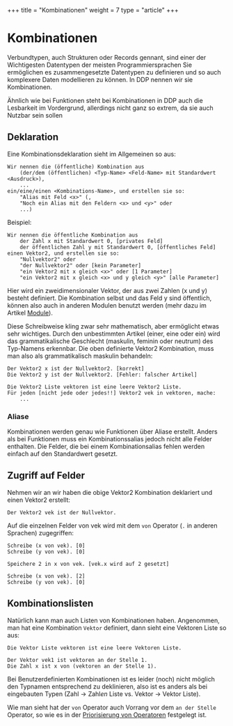+++
title = "Kombinationen"
weight = 7
type = "article"
+++

# Kombinationen

Verbundtypen, auch Strukturen oder Records gennant, sind einer der Wichtigesten Datentypen der meisten Programmiersprachen
Sie ermöglichen es zusammengesetzte Datentypen zu definieren und so auch komplexere Daten modellieren zu können.
In DDP nennen wir sie Kombinationen.

Ähnlich wie bei Funktionen steht bei Kombinationen in DDP auch die Lesbarkeit im Vordergrund, allerdings nicht ganz so extrem, da sie auch Nutzbar sein sollen

## Deklaration

Eine Kombinationsdeklaration sieht im Allgemeinen so aus:

```ddp
Wir nennen die (öffentliche) Kombination aus
    (der/dem (öffentlichen) <Typ-Name> <Feld-Name> mit Standardwert <Ausdruck>),
    ...
ein/eine/einen <Kombinations-Name>, und erstellen sie so:
	"Alias mit Feld <x>" (,
	"Noch ein Alias mit den Feldern <x> und <y>" oder
	...)
```

Beispiel:

```ddp
Wir nennen die öffentliche Kombination aus
	der Zahl x mit Standardwert 0, [privates Feld]
	der öffentlichen Zahl y mit Standardwert 0, [öffentliches Feld]
einen Vektor2, und erstellen sie so:
	"Nullvektor2" oder
	"der Nullvektor2" oder [kein Parameter]
	"ein Vektor2 mit x gleich <x>" oder [1 Parameter]
	"ein Vektor2 mit x gleich <x> und y gleich <y>" [alle Parameter]
```

Hier wird ein zweidimensionaler Vektor, der aus zwei Zahlen (x und y) besteht definiert.
Die Kombination selbst und das Feld y sind öffentlich, können also auch in anderen Modulen benutzt werden (mehr dazu im Artikel [Module](/Bedienungsanleitung/de/Programmierung/Module)).

Diese Schreibweise kling zwar sehr mathematisch, aber ermöglicht etwas sehr wichtiges.
Durch den unbestimmten Artikel (einer, eine oder ein) wird das grammatikalische Geschlecht (maskulin, feminin oder neutrum) des Typ-Namens erkennbar.
Die oben definierte Vektor2 Kombination, muss man also als grammatikalisch maskulin behandeln:

```ddp
Der Vektor2 x ist der Nullvektor2. [korrekt]
Die Vektor2 y ist der Nullvektor2. [Fehler: falscher Artikel]

Die Vektor2 Liste vektoren ist eine leere Vektor2 Liste.
Für jeden [nicht jede oder jedes!!] Vektor2 vek in vektoren, mache:
    ...
```

### Aliase

Kombinationen werden genau wie Funktionen über Aliase erstellt.
Anders als bei Funktionen muss ein Kombinationssalias jedoch nicht alle Felder enthalten.
Die Felder, die bei einem Kombinationsalias fehlen werden einfach auf den Standardwert gesetzt.

## Zugriff auf Felder

Nehmen wir an wir haben die obige Vektor2 Kombination deklariert und einen Vektor2 erstellt:

```ddp
Der Vektor2 vek ist der Nullvektor.
```

Auf die einzelnen Felder von vek wird mit dem `von` Operator (`.` in anderen Sprachen) zugegriffen:

```ddp
Schreibe (x von vek). [0]
Schreibe (y von vek). [0]

Speichere 2 in x von vek. [vek.x wird auf 2 gesetzt]

Schreibe (x von vek). [2]
Schreibe (y von vek). [0]
```

## Kombinationslisten

Natürlich kann man auch Listen von Kombinationen haben.
Angenommen, man hat eine Kombination `Vektor` definiert, dann sieht eine Vektoren Liste so aus:

```ddp
Die Vektor Liste vektoren ist eine leere Vektoren Liste.

Der Vektor vek1 ist vektoren an der Stelle 1.
Die Zahl x ist x von (vektoren an der Stelle 1).
```

Bei Benutzerdefinierten Kombinationen ist es leider (noch) nicht möglich den Typnamen entsprechend zu deklinieren, also ist es anders als bei eingebauten Typen (Zahl -> Zahl*en* Liste vs. Vektor -> Vektor Liste).

Wie man sieht hat der `von` Operator auch Vorrang vor dem `an der Stelle` Operator, so wie es in der [Priorisierung von Operatoren](/Bedienungsanleitung/de/Programmierung/Operatoren/#operator-priorisierung) festgelegt ist.